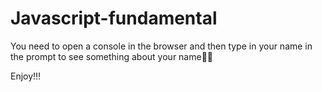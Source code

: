 # Javascript-fundamental

You need to open a console in the browser and then type in your name in the prompt to see something about your name🤩🤩

Enjoy!!!
